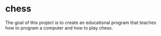 # chess

The goal of this project is to create an educational program that
teaches how to program a computer and how to play chess.
